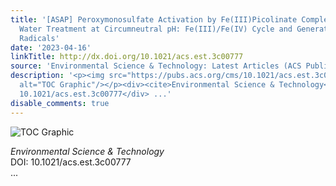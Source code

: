 ```yaml
---
title: '[ASAP] Peroxymonosulfate Activation by Fe(III)Picolinate Complexes for Efficient
  Water Treatment at Circumneutral pH: Fe(III)/Fe(IV) Cycle and Generation of Oxyl
  Radicals'
date: '2023-04-16'
linkTitle: http://dx.doi.org/10.1021/acs.est.3c00777
source: 'Environmental Science & Technology: Latest Articles (ACS Publications)'
description: '<p><img src="https://pubs.acs.org/cms/10.1021/acs.est.3c00777/asset/images/medium/es3c00777_0005.gif"
  alt="TOC Graphic"/></p><div><cite>Environmental Science & Technology</cite></div><div>DOI:
  10.1021/acs.est.3c00777</div> ...'
disable_comments: true
---
```

<p><img src="https://pubs.acs.org/cms/10.1021/acs.est.3c00777/asset/images/medium/es3c00777_0005.gif" alt="TOC Graphic"/></p><div><cite>Environmental Science & Technology</cite></div><div>DOI: 10.1021/acs.est.3c00777</div> ...